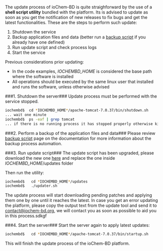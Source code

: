 The update process of ioChem-BD is quite straighforward by the use of a **shell script  utility**  bundled with the platform. Its is advised to update as soon as you get the notification of new releases to fix bugs and get the latest functionalities. 
These are the steps to perform such update:
   1. Shutdown the service
   2. Backup application files and data (better run a [backup script](https://documentation.iochem-bd.org/backup-policy.html) if you already have one defined)
   3. Run update script and check process logs 
   4. Start the service


Previous considerations prior updating:
  * In the code examples,  *IOCHEMBD_HOME* is considered the base path where the software is installed 
  * All operations should be executed by the same linux user that installed and runs the software, unless otherwise advised

###1. Shutdown the server### 
Update process must be performed with the service stopped.

```bash
iochembd$  cd *IOCHEMBD_HOME*/apache-tomcat-7.0.37/bin/shutdown.sh
... wait one minute
iochembd$  ps -eaf | grep tomcat
... if there is no running process it has stopped properly otherwise kill the process
```

###2. Perform a backup of the application files and data###
Please review [backup script](https://documentation.iochem-bd.org/backup-policy.html) page on the documentation for more information about the backup process automation.

###3. Run update script###
The update script has been upgraded, please download the new one [here]() and replace the one inside  *IOCHEMBD_HOME*/updates folder

Then run the utility:
```bash
iochembd$   cd *IOCHEMBD_HOME*/updates
iochembd$   ./updater.sh
```

The update process will start downloading pending patches and applying them one by one until it reaches the latest. 
In case you get an error updating the platform, please copy the output text from the update tool and send it to contact@iochem-bd.org, we will contact you as soon as possible to aid you in this process.sdkgf

###4. Start the server###
Start the server again to apply latest updates:
```bash
iochembd$   cd *IOCHEMBD_HOME*/apache-tomcat-7.0.37/bin/startup.sh
```
This will finish the update process of the ioChem-BD platform.